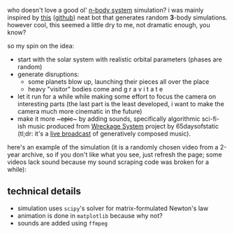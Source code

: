 who doesn't love a good ol' [n-body system](https://en.wikipedia.org/wiki/N-body_problem)
simulation? i was mainly inspired by [this](https://t.me/random_three_body_problem)
([github](https://github.com/robolamp/3_body_problem_bot)) neat bot that generates
random **3**-body simulations. however cool, this seemed a little dry to me, not dramatic
enough, you know?

so my spin on the idea:
- start with the solar system with realistic orbital parameters (phases are random)
- generate disruptions:
  - some planets blow up, launching their pieces all over the place
  - heavy "visitor" bodies come and g r a v i t a t e
- let it run for a while while making some effort to focus the camera on interesting parts
  (the last part is the least developed, i want to make the camera much more cinematic in the future)
- make it more ~~~epic~~~ by adding sounds, specifically algorithmic sci-fi-ish music produced from 
  [Wreckage System](https://65daysofstatic.com/WreckageSystems_FAQ) project by 65daysofstatic (tl;dr:
  it's a [live broadcast](https://www.youtube.com/watch?v=z2Ox0Up7IUc) of generatively composed music).

here's an example of the simulation (it is a randomly chosen video from a 2-year archive, so if you
don't like what you see, just refresh the page; some videos lack sound because my sound scraping code
was broken for a while):

<script>
  // this is a script that generates telegram embedding script https://core.telegram.org/widgets/post
  const currentScript = document.currentScript;
  const tgScript = document.createElement("script");
  tgScript.setAttribute("async", "");
  tgScript.setAttribute("src","https://telegram.org/js/telegram-widget.js?22");
  tgScript.setAttribute("data-telegram-post", `solar_system_disruption/${1 + Math.floor(Math.random() * 1465)}`);
  tgScript.setAttribute("data-width", "100%");
  tgScript.setAttribute("data-color", "343638");
  tgScript.setAttribute("data-dask-color", "FFFFFF");
  currentScript.insertAdjacentElement("afterend", tgScript);
</script>

## technical details

- simulation uses `scipy`'s solver for matrix-formulated Newton's law
- animation is done in `matplotlib` because why not?
- sounds are added using `ffmpeg`
